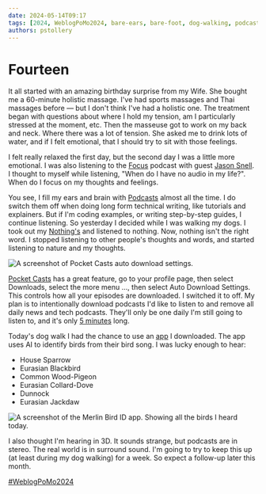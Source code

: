 ```yaml
---
date: 2024-05-14T09:17
tags: [2024, WeblogPoMo2024, bare-ears, bare-foot, dog-walking, podcasts, birding]
authors: pstollery
---
```

# Fourteen

It all started with an amazing birthday surprise from my Wife. She bought me a 60-minute holistic massage. I've had sports massages and Thai massages before — but I don't think I've had a holistic one. The treatment began with questions about where I hold my tension, am I particularly stressed at the moment, etc. Then the masseuse got to work on my back and neck. Where there was a lot of tension. She asked me to drink lots of water, and if I felt emotional, that I should try to sit with those feelings.

<!-- truncate -->

I felt really relaxed the first day, but the second day I was a little more emotional. I was also listening to the [Focus](https://www.relay.fm/focused) podcast with guest [Jason Snell](https://zeppelin.flights/@jsnell). I thought to myself while listening, "When do I have no audio in my life?". When do I focus on my thoughts and feelings. 

You see, I fill my ears and brain with [Podcasts](https://now.stollerys.co.uk/) almost all the time. I do switch them off when doing long form technical writing, like tutorials and explainers. But if I'm coding examples, or writing step-by-step guides, I continue listening. So yesterday I decided while I was walking my dogs. I took out my [Nothing's](https://nothing.tech/products/ear-2) and listened to nothing. Now, nothing isn't the right word. I stopped listening to other people's thoughts and words, and started listening to nature and my thoughts.

![A screenshot of Pocket Casts auto download settings. ](https://cdn.some.pics/phils/66433abea1c6d.png)

[Pocket Casts](https://pocketcasts.com/) has a great feature, go to your profile page, then select Downloads, select the more menu …, then select Auto Download Settings. This controls how all your episodes are downloaded. I switched it to off. My plan is to intentionally download podcasts I'd like to listen to and remove all daily news and tech podcasts. They'll only be one daily I'm still going to listen to, and it's only [5 minutes](https://daily.lexfriedman.com/) long.

Today's dog walk I had the chance to use an [app](https://apps.apple.com/us/app/merlin-bird-id-by-cornell-lab/id773457673) I downloaded. The app uses AI to identify birds from their bird song. I was lucky enough to hear:

- House Sparrow
- Eurasian Blackbird
- Common Wood-Pigeon
- Eurasian Collard-Dove
- Dunnock
- Eurasian Jackdaw

![A screenshot of the Merlin Bird ID app. Showing all the birds I heard today. ](https://cdn.some.pics/phils/66433f131f3c4.png)

I also thought I'm hearing in 3D. It sounds strange, but podcasts are in stereo. The real world is in surround sound. I'm going to try to keep this up (at least during my dog walking) for a week. So expect a follow-up later this month. 

[#WeblogPoMo2024](https://weblog.anniegreens.lol/weblog-posting-month-2024)